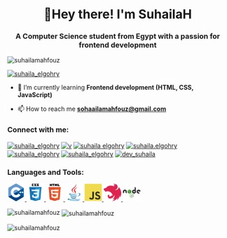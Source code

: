 <h1 align="center">🔪Hey there! I'm SuhailaH</h1>
<h3 align="center">A Computer Science student from Egypt with a passion for frontend development</h3>

<p align="left"> <img src="https://komarev.com/ghpvc/?username=suhailamahfouz&label=Profile%20views&color=0e75b6&style=flat" alt="suhailamahfouz" /> </p>

<p align="left"> <a href="https://twitter.com/suhaila_elgohry" target="blank"><img src="https://img.shields.io/twitter/follow/suhaila_elgohry?logo=twitter&style=for-the-badge" alt="suhaila_elgohry" /></a> </p>

- 🌱 I’m currently learning **Frontend development (HTML, CSS, JavaScript)**

- 📫 How to reach me **sohaailamahfouz@gmail.com**

<h3 align="left">Connect with me:</h3>
<p align="left">
<a href="https://twitter.com/suhaila_elgohry" target="blank"><img align="center" src="https://raw.githubusercontent.com/rahuldkjain/github-profile-readme-generator/master/src/images/icons/Social/twitter.svg" alt="suhaila_elgohry" height="30" width="40" /></a>
<a href="https://linkedin.com/in/v" target="blank"><img align="center" src="https://raw.githubusercontent.com/rahuldkjain/github-profile-readme-generator/master/src/images/icons/Social/linked-in-alt.svg" alt="v" height="30" width="40" /></a>
<a href="https://kaggle.com/suhaila elgohry" target="blank"><img align="center" src="https://raw.githubusercontent.com/rahuldkjain/github-profile-readme-generator/master/src/images/icons/Social/kaggle.svg" alt="suhaila elgohry" height="30" width="40" /></a>
<a href="https://fb.com/suhaila.elgohry" target="blank"><img align="center" src="https://raw.githubusercontent.com/rahuldkjain/github-profile-readme-generator/master/src/images/icons/Social/facebook.svg" alt="suhaila.elgohry" height="30" width="40" /></a>
<a href="https://instagram.com/suhaila_elgohry" target="blank"><img align="center" src="https://raw.githubusercontent.com/rahuldkjain/github-profile-readme-generator/master/src/images/icons/Social/instagram.svg" alt="suhaila_elgohry" height="30" width="40" /></a>
<a href="https://www.youtube.com/c/suhaila_elgohry" target="blank"><img align="center" src="https://raw.githubusercontent.com/rahuldkjain/github-profile-readme-generator/master/src/images/icons/Social/youtube.svg" alt="suhaila_elgohry" height="30" width="40" /></a>
<a href="https://codeforces.com/profile/dev_suhaila" target="blank"><img align="center" src="https://raw.githubusercontent.com/rahuldkjain/github-profile-readme-generator/master/src/images/icons/Social/codeforces.svg" alt="dev_suhaila" height="30" width="40" /></a>
</p>

<h3 align="left">Languages and Tools:</h3>
<p align="left"> <a href="https://www.w3schools.com/cpp/" target="_blank" rel="noreferrer"> <img src="https://raw.githubusercontent.com/devicons/devicon/master/icons/cplusplus/cplusplus-original.svg" alt="cplusplus" width="40" height="40"/> </a> <a href="https://www.w3schools.com/css/" target="_blank" rel="noreferrer"> <img src="https://raw.githubusercontent.com/devicons/devicon/master/icons/css3/css3-original-wordmark.svg" alt="css3" width="40" height="40"/> </a> <a href="https://www.w3.org/html/" target="_blank" rel="noreferrer"> <img src="https://raw.githubusercontent.com/devicons/devicon/master/icons/html5/html5-original-wordmark.svg" alt="html5" width="40" height="40"/> </a> <a href="https://www.java.com" target="_blank" rel="noreferrer"> <img src="https://raw.githubusercontent.com/devicons/devicon/master/icons/java/java-original.svg" alt="java" width="40" height="40"/> </a> <a href="https://developer.mozilla.org/en-US/docs/Web/JavaScript" target="_blank" rel="noreferrer"> <img src="https://raw.githubusercontent.com/devicons/devicon/master/icons/javascript/javascript-original.svg" alt="javascript" width="40" height="40"/> </a> <a href="https://nestjs.com/" target="_blank" rel="noreferrer"> <img src="https://raw.githubusercontent.com/devicons/devicon/master/icons/nestjs/nestjs-plain.svg" alt="nestjs" width="40" height="40"/> </a> <a href="https://nodejs.org" target="_blank" rel="noreferrer"> <img src="https://raw.githubusercontent.com/devicons/devicon/master/icons/nodejs/nodejs-original-wordmark.svg" alt="nodejs" width="40" height="40"/> </a> </p>

<p><img align="left" src="https://github-readme-stats.vercel.app/api/top-langs?username=suhailamahfouz&show_icons=true&locale=en&layout=compact" alt="suhailamahfouz" /></p>

<p>&nbsp;<img align="center" src="https://github-readme-stats.vercel.app/api?username=suhailamahfouz&show_icons=true&locale=en" alt="suhailamahfouz" /></p>

<p><img align="center" src="https://github-readme-streak-stats.herokuapp.com/?user=suhailamahfouz&" alt="suhailamahfouz" /></p>

